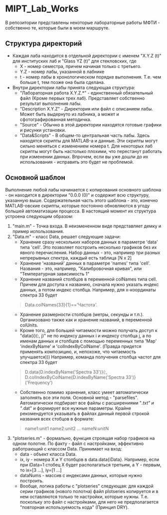 # MIPT_Lab_Works
В репозитории представлены некоторые лабораторные работы МФТИ - собственно те, которые были в моем маршруте.
## Структура директорий
- Каждая лаба находится в отдельной директории с именем "X.Y.Z (t)" для институских лаб и "Glass YZ (t)" для стекловских, где
  - X - номер семестра, причем начиная только с третьего.
  - Y.Z - номер лабы, указанной в лабнике
  - t - номер лабы в хронологическом порядке выполнения. Т.е. чем больше t, тем позже она была сделана.
- Внутри директории лабы принята следующая структура:
  - "Лабораторная работа X.Y.Z.*" - единственный обязательный файл (Кроме первых трех лаб). Представляет собственно результат выполнения лабы.
  - "Description X.Y.Z" - Директория или файл с описанием лабы. Может быть выдернуто из лабника, а может и сфотографированная методичка.
  - "Source" - Обычно в этой директории находятся готовые графики и рисунки установки.
  - "Data&Scripts" - В общем-то центральная часть лабы. Здесь находятся скрипты для MATLAB-а и данные. Эти скрипты могут сильно меняться с изменением номера t. Для некоторых лаб скрипты могут быть настолько плохими, что перестанут работать при изменении данных. Впрочем, если вы уже дошли до их использования - исправить это будет не проблемой.

## Основной шаблон
Выполнение любой лабы начинается с копирования основного шаблона - он находится в директории "0.0.0 (0)" и содержит всю структуру, указанную выше. Содержательная часть этого шаблона - это, конечно MATLAB-овские скрипты, которые постоянно обновляются в угоду большей автоматизации процесса. В настоящий момент их структура устроена следующим образом:
1. "main.m" - Точка входа. В неизмененном виде представляет демку и пример использования.
2. "Data.m" - класс Data, решает следующие задачи:
    - Хранение сразу нескольких наборов данных в параметре 'data' типа 'cell'. Это позволяет построить несколько графиков без их явного перечисления. Набор данных - это, например три разных непрерывных спектра, каждый есть таблица [N x 2]
    - Хранение 'названий' данных в параметре 'names' типа 'cell'. Названия - это, например, "Калибровочная кривая", или "Температурная зависимость 1"
    - Хранение названий столбцов в переменной colNames типа cell. Причем для доступа к названию, сначала нужно указать индекс данных, а потом индекс столбца. Например, для x-координаты спектра 33 будет
    > Data.colNames{33}{1}=='Частота'.
    - Хранение размерности столбцов (метры, секунды и т.п.). Организовано также как и хранение названий, в переменной colUnits.
    - Кроме того, для большей читаемости можно получать доступ к "data{i}(:, j)" не по индексу данных i и индексу столбца j, а по именам данных и столбцов с помощью переменных типа 'Map' 'indexByName' и 'colIndexByColName'. (Правда придется применять композицию, и, непохоже, что читаемость улучшается))) Например, команда получения столбца частот для спектра 33 будет 
    > D.data{D.indexByName('Spectra 33')}(:, D.colIndexByColName{D.indexByName('Spectra 33')}('Frequency')
    - Собственно помимо хранения, класс умеет автоматически заполнять все эти поля. Основной метод - "parsefiles". Автоматически подбирает все файлы с расширениями "*.txt" и "*.dat" и формирует все нужные параметры. Крайне рекомендуется указывать в файлах данный первой строкой названия всех стобцов в формате:
    > name1:unit1 name2:unit2 ... nameN:unitN
 3. "plotseries.m" - формально, функция строящая набор графиков на одном полотне. По факту - файл с настройками, эффективно работрающий с классом Data. Принимает на вход:
    - data - объект класса Data.
    - ix, iy - номера X и Y столбцов в data.data{iData}. Например, если при iData=1 стобец X будет располагаться третьим, а Y - первым, то ix=[3 ...], iy=[1 ...]
    - dataNums - массив с индексами данных, которые нужно построить.
    - Вообще, логика работы c "plotseries" следующая: для каждой серии графиков (нового полотна) файл plotseries копируется и в нем оставляются только те настройки, которые нужны. Т.е. поскольку это файл с настройками, для него не предполагается "повторная используемость кода" (Принцип DRY).
